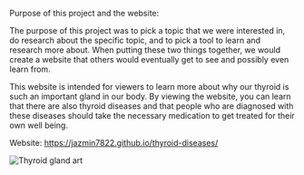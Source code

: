 
Purpose of this project and the website:

The purpose of this project was to pick a topic that we were interested in, do research about the specific topic, and to pick a tool to learn and research more about. When putting these two things together, we would create a website that others would eventually get to see and possibly even learn from.

This website is intended for viewers to learn more about why our thyroid is such an important gland in our body. By viewing the website, you can learn that there are also thyroid diseases and that people who are diagnosed with these diseases should take the necessary medication to get treated for their own well being.


Website: https://jazmin7822.github.io/thyroid-diseases/

![Thyroid gland art](https://media.istockphoto.com/vectors/icon-of-thyroid-structure-vector-id656591710?k=6&m=656591710&s=612x612&w=0&h=KxD2n7mxZGoGxJQAGg2GzaEXqnhZu9v48-hCNtu9PnA=)


